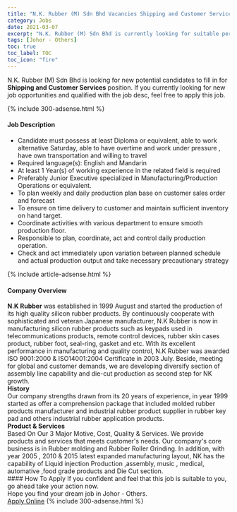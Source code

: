 ```yaml
---
title: "N.K. Rubber (M) Sdn Bhd Vacancies Shipping and Customer Services" 
category: Jobs 
date: 2021-03-07 
excerpt: "N.K. Rubber (M) Sdn Bhd is currently looking for suitable person to fill in the Shipping and Customer Services which based in Johor - Others" 
tags: [Johor - Others] 
toc: true 
toc_label: TOC 
toc_icon: "fire" 
--- 
```


<p>N.K. Rubber (M) Sdn Bhd is looking for new potential candidates to fill in for <b>Shipping and Customer Services</b> position. If you currently looking for new job opportunities and qualified with the job desc, feel free to apply this job.
</p>{% include 300-adsense.html %} 
<div><div><h4>Job Description</h4></div><div><div><span><div><ul><li>Candidate must possess at least Diploma or equivalent, able to work alternative Saturday, able to have overtime and work under pressure&#160;, have&#160;own transportation&#160;and willing to travel</li><li>Required language(s):&#160;English and Mandarin</li><li>At least 1&#160;Year(s) of working experience in the related field is required</li><li>Preferably Junior Executive specialized in Manufacturing/Production Operations or equivalent.</li><li>To plan weekly and daily production plan base on customer sales order and forecast</li><li>To ensure on time delivery to customer and maintain sufficient inventory on hand target.</li><li>Coordinate activities with various department to ensure smooth production floor.</li><li>Responsible to plan, coordinate, act and control daily production operation.</li><li>Check and act immediately upon variation between planned schedule and actual production output and take necessary precautionary strategy</li></ul></div></span></div></div></div> 
{% include article-adsense.html %} 
<div><div><h4>Company Overview</h4></div><div><div><span><div><div>
<div><strong>N.K Rubber</strong> was established in 1999 August and started the production of its high quality silicon rubber products. By continuously cooperate with sophisticated and veteran Japanese manufacturer, N.K Rubber is now&#160;in manufacturing silicon rubber products such as keypads used in telecommunications products, remote control devices, rubber skin cases product, rubber foot, seal-ring, gasket and etc. With its excellent performance in manufacturing and quality control, N.K Rubber was awarded ISO 9001:2000 &amp; ISO14001:2004 Certificate in 2003 July. Beside, meeting for global and customer demands, we are developing diversify section of&#160; assembly line capability and die-cut production as second step for NK growth.</div>
</div>
<div><strong>History</strong></div>
<div>
<div>Our company strengths drawn from its&#160;20 years of experience, in year 1999 started as offer a comprehension package that included molded rubber products manufacturer and industrial rubber product supplier in rubber key pad and others industrial rubber application products.</div>
</div>
<div><strong>Product &amp; Services</strong></div>
<div>
<div>Based On Our 3 Major Motive, Cost, Quality &amp; Services. We provide products and services that meets customer's needs. Our company's core business is in Rubber molding and Rubber&#160;Roller Grinding. In addition, with year 2005 , 2010 &amp; 2015 latest expanded manufacturing layout, NK has the capability of Liquid injection Production ,assembly, music , medical, automative ,food grade products&#160;and Die Cut section.</div>
</div></div></span></div></div></div> 
#### How To Apply 
If you confident and feel that this job is suitable to you, go ahead take your action now. <br/> 
Hope you find your dream job in Johor - Others. <br/> 
<a href="https://www.jobstreet.com.my/en/job/shipping-and-customer-services-4498708?jobId=jobstreet-my-job-4498708&" class="btn btn--info" target="_blank" rel="nofollow noopenner">Apply Online</a> 
{% include 300-adsense.html %} 